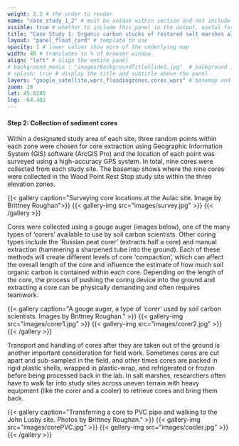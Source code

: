```yaml
---
weight: 2.3 # the order to render
name: "case_study_1_2" # must be unique within section and not include special characters
visible: true # whether to include this panel in the output, useful for testing
title: "Case Study 1: Organic carbon stocks of restored salt marshes along the upper Bay of Fundy"
layout: "panel_float_card" # template to use
opacity: 1 # lower values show more of the underlying map
width: 40 # translates to % of browser window
align: "left" # align the entire panel
# background_media : "images/BackgroundTitleSlide1.jpg"  # background image rendered behind the panel, covering map
# splash: true # display the title and subtitle above the panel
layers: "google_satellite,wprs_floodingzones,cores_wprs" # basemap and overlaying layers
zoom: 18
lat: 45.8245
lng: -64.402
---
```


#### Step 2:  Collection of sediment cores

<!-- <div class="images-container"> 
![fig3](images/survey.jpg " ") 
{width="50%"}

![fig4](images/image40.png " ")
{width="40%"}

![fig5](images/image17.png " ") 
{width="40%"} 
</div> -->

<!--Three random points within each zone were chosen for core extraction using Geographic Information System (GIS) software (ArcGIS Pro) and the location of each point was surveyed using a high-accuracy GPS system. In total, nine cores were collected from each study site. The photo below (left) shows someone surveying core locations at the Aulac site. The maps below show the location of nine cores in the Wood Point Rest Stop study site within the three elevation zones. -->

Within a designated study area of each site, three random points within each zone were chosen for core extraction using Geographic Information System (GIS) software (ArcGIS Pro) and the location of each point was surveyed using a high-accuracy GPS system. In total, nine cores were collected from each study site. The basemap shows where the nine cores were collected in the Wood Point Rest Stop study site within the three elevation zones.

{{< gallery 
caption="Surveying core locations at the Aulac site. Image by Brittney Roughan">}}
    {{< gallery-img src="images/survey.jpg" >}}
{{< /gallery >}}

Cores were collected using a gouge auger (images below), one of the many types of ‘corers’ available to use by soil carbon scientists. Other coring types include the ‘Russian peat corer’ (extracts half a core) and manual extraction (hammering a sharpened tube into the ground). Each of these methods will create different levels of core ‘compaction’, which can affect the overall length of the core and influence the estimate of how much soil organic carbon is contained within each core. Depending on the length of the core, the process of pushing the coring device into the ground and extracting a core can be physically demanding and often requires teamwork.

{{< gallery 
caption="A gouge auger, a type of ‘corer’ used by soil carbon scientists. Images by Brittney Roughan." >}}
    {{< gallery-img src="images/corer1.jpg" >}}
    {{< gallery-img src="images/corer2.jpg" >}}
{{< /gallery >}}


Transport and handling of cores after they are taken out of the ground is another important consideration for field work. Sometimes cores are cut apart and sub-sampled in the field, and other times cores are packed in rigid plastic shells, wrapped in plastic-wrap, and refrigerated or frozen before being processed back in the lab. In salt marshes, researchers often have to walk far into study sites across uneven terrain with heavy equipment (like the corer and a cooler) to retrieve cores and bring them back. 

{{< gallery 
caption="Transferring a core to PVC pipe and walking to the John Lusby site. Photos by Brittney Roughan." >}}
    {{< gallery-img src="images/corePVC.jpg" >}}
    {{< gallery-img src="images/cooler.jpg" >}}
{{< /gallery >}}
